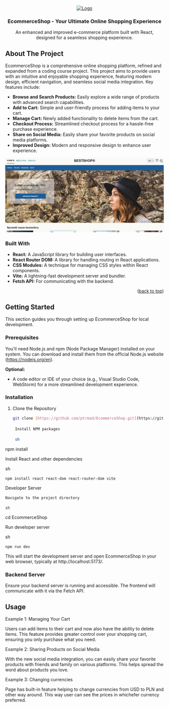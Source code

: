 <br />
<div align="center">
  <a href="https://github.com/ptrmad/EcommerceShop">
    <img src="images/shop-logo.svg" alt="Logo" width="80" height="80">
  </a>
</div>

<h3 align="center">EcommerceShop - Your Ultimate Online Shopping Experience</h3>

<p align="center">
  An enhanced and improved e-commerce platform built with React, designed for a seamless shopping experience.
</p>

## About The Project

EcommerceShop is a comprehensive online shopping platform, refined and expanded from a coding course project. This project aims to provide users with an intuitive and enjoyable shopping experience, featuring modern design, efficient navigation, and seamless social media integration. Key features include:

- **Browse and Search Products:** Easily explore a wide range of products with advanced search capabilities.
- **Add to Cart:** Simple and user-friendly process for adding items to your cart.
- **Manage Cart:** Newly added functionality to delete items from the cart.
- **Checkout Process:** Streamlined checkout process for a hassle-free purchase experience.
- **Share on Social Media:** Easily share your favorite products on social media platforms.
- **Improved Design:** Modern and responsive design to enhance user experience.

<div align="center">
  <img src="./images/screenshot.png" alt="EcommerceShop Screenshot" width="800px" height="auto" />
</div>

### Built With

- **React:** A JavaScript library for building user interfaces.
- **React Router DOM:** A library for handling routing in React applications.
- **CSS Modules:** A technique for managing CSS styles within React components.
- **Vite:** A lightning-fast development server and bundler.
- **Fetch API:** For communicating with the backend.

<p align="right">(<a href="#readme-top">back to top</a>)</p>

## Getting Started

This section guides you through setting up EcommerceShop for local development.

### Prerequisites

You'll need Node.js and npm (Node Package Manager) installed on your system. You can download and install them from the official Node.js website (https://nodejs.org/en).

**Optional:**

- A code editor or IDE of your choice (e.g., Visual Studio Code, WebStorm) for a more streamlined development experience.

### Installation

1. Clone the Repository

   ```bash
   git clone [https://github.com/ptrmad/EcommerceShop.git](https://github.com/ptrmad/EcommerceShop.git)

    Install NPM packages

    sh
   ```

npm install

Install React and other dependencies

sh

    npm install react react-dom react-router-dom vite

Developer Server

    Navigate to the project directory

    sh

cd EcommerceShop

Run developer server

sh

    npm run dev

This will start the development server and open EcommerceShop in your web browser, typically at http://localhost:5173/.

### Backend Server

Ensure your backend server is running and accessible. The frontend will communicate with it via the Fetch API.

## Usage

Example 1: Managing Your Cart

Users can add items to their cart and now also have the ability to delete items. This feature provides greater control over your shopping cart, ensuring you only purchase what you need.

Example 2: Sharing Products on Social Media

With the new social media integration, you can easily share your favorite products with friends and family on various platforms. This helps spread the word about products you love.

Example 3: Changing currencies

Page has built-in feature helping to change currencies from USD to PLN and other way around. This way user can see the prices in whichefer currency preferred.

